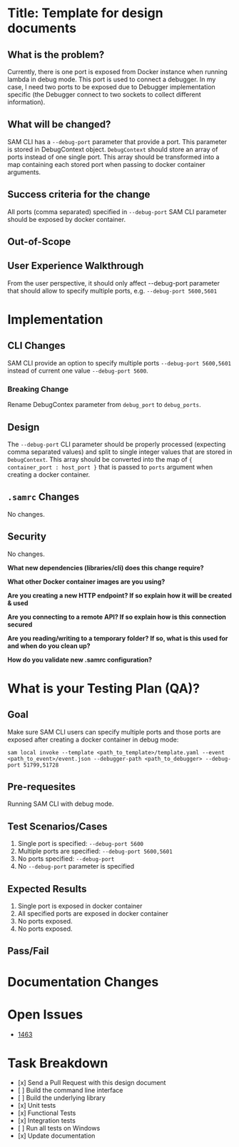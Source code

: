 Title: Template for design documents
====================================

What is the problem?
--------------------
Currently, there is one port is exposed from Docker instance when running lambda in debug mode. 
This port is used to connect a debugger. In my case, I need two ports to be exposed due to Debugger 
implementation specific (the Debugger connect to two sockets to collect different information). 

What will be changed?
---------------------
SAM CLI has a ``--debug-port`` parameter that provide a port. This parameter is stored in DebugContext object.
``DebugContext`` should store an array of ports instead of one single port. This array should be transformed
into a map containing each stored port when passing to docker container arguments.

Success criteria for the change
-------------------------------
All ports (comma separated) specified in ``--debug-port`` SAM CLI parameter should be exposed by docker container.

Out-of-Scope
------------

User Experience Walkthrough
---------------------------
From the user perspective, it should only affect --debug-port parameter that should allow to specify
multiple ports, e.g. ``--debug-port 5600,5601``

Implementation
==============

CLI Changes
-----------

SAM CLI provide an option to specify multiple ports ``--debug-port 5600,5601`` 
instead of current one value ``--debug-port 5600``.

### Breaking Change

Rename DebugContex parameter from ``debug_port`` to ``debug_ports``.

Design
------

The ``--debug-port`` CLI parameter should be properly processed (expecting comma separated values)
and split to single integer values that are stored in ``DebugContext``.
This array should be converted into the map of ``{ container_port : host_port }``
that is passed to ``ports`` argument when creating a docker container.

`.samrc` Changes
----------------

No changes.

Security
--------

No changes.

**What new dependencies (libraries/cli) does this change require?**

**What other Docker container images are you using?**

**Are you creating a new HTTP endpoint? If so explain how it will be
created & used**

**Are you connecting to a remote API? If so explain how is this
connection secured**

**Are you reading/writing to a temporary folder? If so, what is this
used for and when do you clean up?**

**How do you validate new .samrc configuration?**

What is your Testing Plan (QA)?
===============================

Goal
----
Make sure SAM CLI users can specify multiple ports and those ports are exposed
after creating a docker container in debug mode:

``sam local invoke --template <path_to_template>/template.yaml --event <path_to_event>/event.json --debugger-path <path_to_debugger> --debug-port 51799,51728``

Pre-requesites
--------------
Running SAM CLI with debug mode.

Test Scenarios/Cases
--------------------
1. Single port is specified: ``--debug-port 5600``
2. Multiple ports are specified: ``--debug-port 5600,5601``
3. No ports specified: ``--debug-port ``
4. No ``--debug-port`` parameter is specified

Expected Results
----------------
1. Single port is exposed in docker container
2. All specified ports are exposed in docker container
3. No ports exposed.
4. No ports exposed.

Pass/Fail
---------

Documentation Changes
=====================

Open Issues
============
- [1463](https://github.com/awslabs/aws-sam-cli/issues/1463)

Task Breakdown
==============

-   \[x\] Send a Pull Request with this design document
-   \[ \] Build the command line interface
-   \[ \] Build the underlying library
-   \[x\] Unit tests
-   \[x\] Functional Tests
-   \[x\] Integration tests
-   \[ \] Run all tests on Windows
-   \[x\] Update documentation
